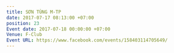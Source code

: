 ```yaml
---
title: SƠN TÙNG M-TP
date: 2017-07-17 08:13:00 +07:00
position: 23
Event date: 2017-07-18 00:00:00 +07:00
Venue: F-Club
Event URL: https://www.facebook.com/events/158403114705649/
---
```


